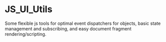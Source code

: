 # JS_UI_Utils
Some flexible js tools for optimal event dispatchers for objects, basic state management and subscribing, and easy document fragment rendering/scripting.

